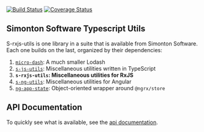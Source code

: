 [![Build Status](https://travis-ci.org/simontonsoftware/s-rxjs-utils.svg?branch=master)](https://travis-ci.org/simontonsoftware/s-rxjs-utils) [![Coverage Status](https://coveralls.io/repos/github/simontonsoftware/s-rxjs-utils/badge.svg?branch=master)](https://coveralls.io/github/simontonsoftware/s-rxjs-utils?branch=master)

## Simonton Software Typescript Utils

S-rxjs-utils is one library in a suite that is available from Simonton Software. Each one builds on the last, organized by their dependencies:

1. [`micro-dash`](https://github.com/simontonsoftware/micro-dash): A much smaller Lodash
1. [`s-js-utils`](https://github.com/simontonsoftware/s-js-utils): Miscellaneous utilities written in TypeScript
1. **`s-rxjs-utils`: Miscellaneous utilities for RxJS**
1. [`s-ng-utils`](https://github.com/simontonsoftware/s-ng-utils): Miscellaneous utilities for Angular
1. [`ng-app-state`](https://github.com/simontonsoftware/ng-app-state): Object-oriented wrapper around `@ngrx/store`

## API Documentation

To quickly see what is available, see the [api documentation](https://simontonsoftware.github.io/s-rxjs-utils/typedoc).
